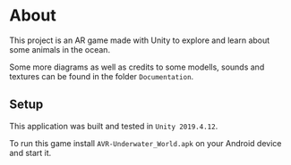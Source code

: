 # About
This project is an AR game made with Unity to explore and learn about some animals in the ocean.

Some more diagrams as well as credits to some modells, sounds and textures can be found in the folder ```Documentation```.

## Setup
This application was built and tested in ```Unity 2019.4.12```.

To run this game install ```AVR-Underwater_World.apk``` on your Android device and start it.

